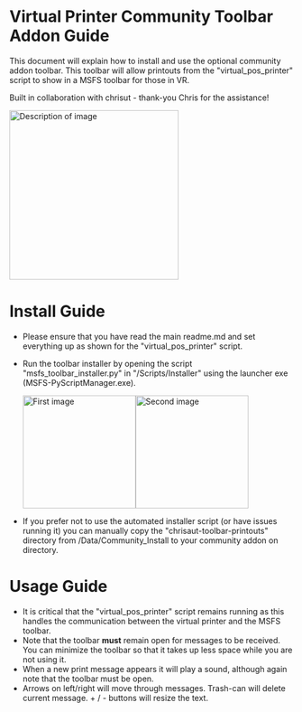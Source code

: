# Virtual Printer Community Toolbar Addon Guide

This document will explain how to install and use the optional community addon toolbar.  This toolbar will allow printouts from the "virtual_pos_printer" script to show in a MSFS toolbar for those in VR. 

Built in collaboration with chrisut - thank-you Chris for the assistance!

  <img src="https://github.com/user-attachments/assets/ab4973c7-11b2-48b4-bd11-053128d64856" alt="Description of image" width="300">

# Install Guide
- Please ensure that you have read the main readme.md and set everything up as shown for the "virtual_pos_printer" script.
- Run the toolbar installer by opening the script "msfs_toolbar_installer.py" in "/Scripts/Installer" using the launcher exe (MSFS-PyScriptManager.exe).
  
    <div style="display: flex;">
        <img src="https://github.com/user-attachments/assets/8001a4b0-e311-43d1-bec0-61f15ac1f147" alt="First image" width="200">
        <img src="https://github.com/user-attachments/assets/a877b0f6-c327-4b72-9f5f-8646a062b50e" alt="Second image" width="200">
    </div>

- If you prefer not to use the automated installer script (or have issues running it) you can manually copy the "chrisaut-toolbar-printouts" directory from /Data/Community_Install to your community addon on directory.

# Usage Guide
- It is critical that the "virtual_pos_printer" script remains running as this handles the communication between the virtual printer and the MSFS toolbar.
- Note that the toolbar **must** remain open for messages to be received.  You can minimize the toolbar so that it takes up less space while you are not using it.
- When a new print message appears it will play a sound, although again note that the toolbar must be open.
- Arrows on left/right will move through messages.  Trash-can will delete current message. + / - buttons will resize the text.

